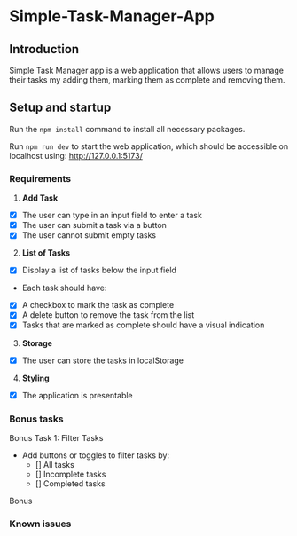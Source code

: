 # Simple-Task-Manager-App

## Introduction

Simple Task Manager app is a web application that allows users to manage their tasks my adding them, marking them as complete and removing them.

## Setup and startup

Run the `npm install` command to install all necessary packages.

Run `npm run dev` to start the web application, which should be accessible on localhost using: http://127.0.0.1:5173/

### Requirements

1. **Add Task**

- [x] The user can type in an input field to enter a task
- [x] The user can submit a task via a button
- [x] The user cannot submit empty tasks

2. **List of Tasks**

- [x] Display a list of tasks below the input field
- Each task should have:
- [x] A checkbox to mark the task as complete
- [x] A delete button to remove the task from the list
- [x] Tasks that are marked as complete should have a visual indication

3. **Storage**

- [x] The user can store the tasks in localStorage

4. **Styling**

- [x] The application is presentable

### Bonus tasks

Bonus Task 1: Filter Tasks

- Add buttons or toggles to filter tasks by:
    - [] All tasks
    - [] Incomplete tasks
    - [] Completed tasks

Bonus

### Known issues